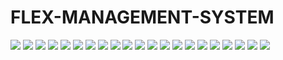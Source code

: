 <h1> FLEX-MANAGEMENT-SYSTEM</h1>

<img src="ss/Screenshot (30).png"/>
<img src="ss/Screenshot (31).png"/>
<img src="ss/Screenshot (32).png"/>

<img src="ss/Screenshot (33).png"/>
<img src="ss/Screenshot (34).png"/>
<img src="ss/Screenshot (35).png"/>

<img src="ss/Screenshot (36).png"/>
<img src="ss/Screenshot (37).png"/>
<img src="ss/Screenshot (38).png"/>

<img src="ss/Screenshot (39).png"/>
<img src="ss/Screenshot (40).png"/>
<img src="ss/Screenshot (41).png"/>

<img src="ss/Screenshot (42).png"/>
<img src="ss/Screenshot (43).png"/>
<img src="ss/Screenshot (44).png"/>

<img src="ss/Screenshot (45).png"/>
<img src="ss/Screenshot (46).png"/>
<img src="ss/Screenshot (47).png"/>

<img src="ss/Screenshot (48).png"/>
<img src="ss/Screenshot (49).png"/>

<img src ="ss/WhatsApp Image 2023-05-14 at 11.07.15 PM.jpeg"/>


